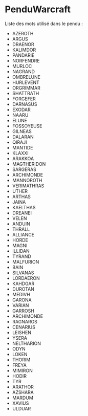 # PenduWarcraft

Liste des mots utilisé dans le pendu :

* AZEROTH
* ARGUS
* DRAENOR
* KALIMDOR
* PANDARIE
* NORFENDRE
* MURLOC
* NAGRAND
* OMBRELUNE
* HURLEVENT
* ORGRIMMAR
* SHATTRATH
* FORGEFER
* DARNASUS
* EXODAR
* NAARU
* ELUNE
* FOSSOYEUSE
* GILNEAS
* DALARAN
* QIRAJI
* MANTIDE
* KLAXXI
* ARAKKOA
* MAGTHERIDON
* SARGERAS
* ARCHIMONDE
* MANNOROTH
* VERIMATHRAS
* UTHER
* ARTHAS
* JAINA
* KAELTHAS
* DREANEI
* VELEN
* ANDUIN
* THRALL
* ALLIANCE
* HORDE
* MAGNI
* ILLIDAN
* TYRAND
* MALFURION
* BAIN
* SILVANAS
* LORDAERON
* KAHDGAR
* DUROTAN
* MEDIVH
* GARONA
* VARIAN
* GARROSH
* ARCHIMONDE
* RAGNAROS
* CENARIUS
* LEISHEN
* YSERA
* NELTHARION
* ODYN
* LOKEN
* THORIM
* FREYA
* MIMIRON
* HODIR
* TYR
* ARATHOR
* AZSHARA
* MARDUM
* XAVIUS
* ULDUAR

